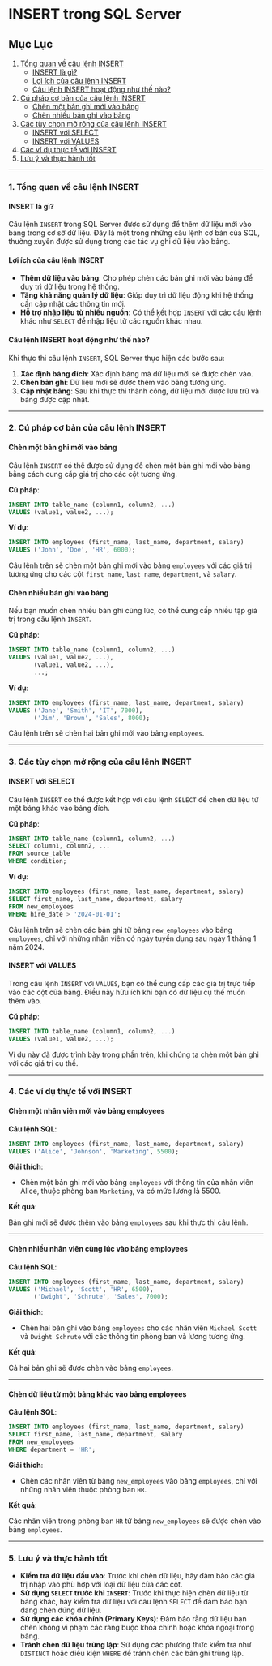 # INSERT trong SQL Server

## Mục Lục

1. [Tổng quan về câu lệnh INSERT](#1-tổng-quan-về-câu-lệnh-insert)
   - [INSERT là gì?](#insert-là-gì)
   - [Lợi ích của câu lệnh INSERT](#lợi-ích-của-câu-lệnh-insert)
   - [Câu lệnh INSERT hoạt động như thế nào?](#câu-lệnh-insert-hoạt-động-như-thế-nào)
2. [Cú pháp cơ bản của câu lệnh INSERT](#2-cú-pháp-cơ-bản-của-câu-lệnh-insert)
   - [Chèn một bản ghi mới vào bảng](#chèn-một-bản-ghi-mới-vào-bảng)
   - [Chèn nhiều bản ghi vào bảng](#chèn-nhiều-bản-ghi-vào-bảng)
3. [Các tùy chọn mở rộng của câu lệnh INSERT](#3-các-tùy-chọn-mở-rộng-của-câu-lệnh-insert)
   - [INSERT với SELECT](#insert-với-select)
   - [INSERT với VALUES](#insert-với-values)
4. [Các ví dụ thực tế với INSERT](#4-các-ví-dụ-thực-tế-với-insert)
5. [Lưu ý và thực hành tốt](#5-lưu-ý-và-thực-hành-tốt)

---

### 1. Tổng quan về câu lệnh INSERT

#### INSERT là gì?

Câu lệnh `INSERT` trong SQL Server được sử dụng để thêm dữ liệu mới vào bảng trong cơ sở dữ liệu. Đây là một trong những câu lệnh cơ bản của SQL, thường xuyên được sử dụng trong các tác vụ ghi dữ liệu vào bảng.

#### Lợi ích của câu lệnh INSERT

- **Thêm dữ liệu vào bảng**: Cho phép chèn các bản ghi mới vào bảng để duy trì dữ liệu trong hệ thống.
- **Tăng khả năng quản lý dữ liệu**: Giúp duy trì dữ liệu động khi hệ thống cần cập nhật các thông tin mới.
- **Hỗ trợ nhập liệu từ nhiều nguồn**: Có thể kết hợp `INSERT` với các câu lệnh khác như `SELECT` để nhập liệu từ các nguồn khác nhau.

#### Câu lệnh INSERT hoạt động như thế nào?

Khi thực thi câu lệnh `INSERT`, SQL Server thực hiện các bước sau:

1. **Xác định bảng đích**: Xác định bảng mà dữ liệu mới sẽ được chèn vào.
2. **Chèn bản ghi**: Dữ liệu mới sẽ được thêm vào bảng tương ứng.
3. **Cập nhật bảng**: Sau khi thực thi thành công, dữ liệu mới được lưu trữ và bảng được cập nhật.

---

### 2. Cú pháp cơ bản của câu lệnh INSERT

#### Chèn một bản ghi mới vào bảng

Câu lệnh `INSERT` có thể được sử dụng để chèn một bản ghi mới vào bảng bằng cách cung cấp giá trị cho các cột tương ứng.

**Cú pháp**:

```sql
INSERT INTO table_name (column1, column2, ...)
VALUES (value1, value2, ...);
```

**Ví dụ**:

```sql
INSERT INTO employees (first_name, last_name, department, salary)
VALUES ('John', 'Doe', 'HR', 6000);
```

Câu lệnh trên sẽ chèn một bản ghi mới vào bảng `employees` với các giá trị tương ứng cho các cột `first_name`, `last_name`, `department`, và `salary`.

#### Chèn nhiều bản ghi vào bảng

Nếu bạn muốn chèn nhiều bản ghi cùng lúc, có thể cung cấp nhiều tập giá trị trong câu lệnh `INSERT`.

**Cú pháp**:

```sql
INSERT INTO table_name (column1, column2, ...)
VALUES (value1, value2, ...),
       (value1, value2, ...),
       ...;
```

**Ví dụ**:

```sql
INSERT INTO employees (first_name, last_name, department, salary)
VALUES ('Jane', 'Smith', 'IT', 7000),
       ('Jim', 'Brown', 'Sales', 8000);
```

Câu lệnh trên sẽ chèn hai bản ghi mới vào bảng `employees`.

---

### 3. Các tùy chọn mở rộng của câu lệnh INSERT

#### INSERT với SELECT

Câu lệnh `INSERT` có thể được kết hợp với câu lệnh `SELECT` để chèn dữ liệu từ một bảng khác vào bảng đích.

**Cú pháp**:

```sql
INSERT INTO table_name (column1, column2, ...)
SELECT column1, column2, ...
FROM source_table
WHERE condition;
```

**Ví dụ**:

```sql
INSERT INTO employees (first_name, last_name, department, salary)
SELECT first_name, last_name, department, salary
FROM new_employees
WHERE hire_date > '2024-01-01';
```

Câu lệnh trên sẽ chèn các bản ghi từ bảng `new_employees` vào bảng `employees`, chỉ với những nhân viên có ngày tuyển dụng sau ngày 1 tháng 1 năm 2024.

#### INSERT với VALUES

Trong câu lệnh `INSERT` với `VALUES`, bạn có thể cung cấp các giá trị trực tiếp vào các cột của bảng. Điều này hữu ích khi bạn có dữ liệu cụ thể muốn thêm vào.

**Cú pháp**:

```sql
INSERT INTO table_name (column1, column2, ...)
VALUES (value1, value2, ...);
```

Ví dụ này đã được trình bày trong phần trên, khi chúng ta chèn một bản ghi với các giá trị cụ thể.

---

### 4. Các ví dụ thực tế với INSERT

#### Chèn một nhân viên mới vào bảng employees

**Câu lệnh SQL**:

```sql
INSERT INTO employees (first_name, last_name, department, salary)
VALUES ('Alice', 'Johnson', 'Marketing', 5500);
```

**Giải thích**:

- Chèn một bản ghi mới vào bảng `employees` với thông tin của nhân viên Alice, thuộc phòng ban `Marketing`, và có mức lương là 5500.

**Kết quả**:

Bản ghi mới sẽ được thêm vào bảng `employees` sau khi thực thi câu lệnh.

---

#### Chèn nhiều nhân viên cùng lúc vào bảng employees

**Câu lệnh SQL**:

```sql
INSERT INTO employees (first_name, last_name, department, salary)
VALUES ('Michael', 'Scott', 'HR', 6500),
       ('Dwight', 'Schrute', 'Sales', 7000);
```

**Giải thích**:

- Chèn hai bản ghi vào bảng `employees` cho các nhân viên `Michael Scott` và `Dwight Schrute` với các thông tin phòng ban và lương tương ứng.

**Kết quả**:

Cả hai bản ghi sẽ được chèn vào bảng `employees`.

---

#### Chèn dữ liệu từ một bảng khác vào bảng employees

**Câu lệnh SQL**:

```sql
INSERT INTO employees (first_name, last_name, department, salary)
SELECT first_name, last_name, department, salary
FROM new_employees
WHERE department = 'HR';
```

**Giải thích**:

- Chèn các nhân viên từ bảng `new_employees` vào bảng `employees`, chỉ với những nhân viên thuộc phòng ban `HR`.

**Kết quả**:

Các nhân viên trong phòng ban `HR` từ bảng `new_employees` sẽ được chèn vào bảng `employees`.

---

### 5. Lưu ý và thực hành tốt

- **Kiểm tra dữ liệu đầu vào**: Trước khi chèn dữ liệu, hãy đảm bảo các giá trị nhập vào phù hợp với loại dữ liệu của các cột.
- **Sử dụng `SELECT` trước khi `INSERT`**: Trước khi thực hiện chèn dữ liệu từ bảng khác, hãy kiểm tra dữ liệu với câu lệnh `SELECT` để đảm bảo bạn đang chèn đúng dữ liệu.
- **Sử dụng các khóa chính (Primary Keys)**: Đảm bảo rằng dữ liệu bạn chèn không vi phạm các ràng buộc khóa chính hoặc khóa ngoại trong bảng.
- **Tránh chèn dữ liệu trùng lặp**: Sử dụng các phương thức kiểm tra như `DISTINCT` hoặc điều kiện `WHERE` để tránh chèn các bản ghi trùng lặp.
